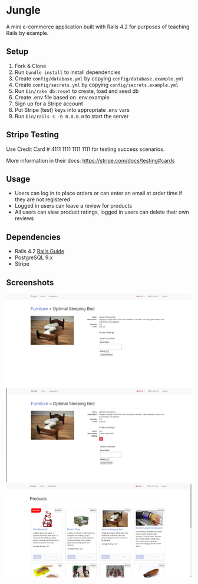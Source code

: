 # Jungle

A mini e-commerce application built with Rails 4.2 for purposes of teaching Rails by example.


## Setup

1. Fork & Clone
2. Run `bundle install` to install dependencies
3. Create `config/database.yml` by copying `config/database.example.yml`
4. Create `config/secrets.yml` by copying `config/secrets.example.yml`
5. Run `bin/rake db:reset` to create, load and seed db
6. Create .env file based on .env.example
7. Sign up for a Stripe account
8. Put Stripe (test) keys into appropriate .env vars
9. Run `bin/rails s -b 0.0.0.0` to start the server

## Stripe Testing

Use Credit Card # 4111 1111 1111 1111 for testing success scenarios.

More information in their docs: <https://stripe.com/docs/testing#cards>

## Usage
* Users can log in to place orders or can enter an email at order time if they are not registered
* Logged in users can leave a review for products
* All users can view product ratings, logged in users can delete their own reviews

## Dependencies

* Rails 4.2 [Rails Guide](http://guides.rubyonrails.org/v4.2/)
* PostgreSQL 9.x
* Stripe

## Screenshots
!["Product Page"](https://github.com/popnfresh234/jungle-rails/blob/master/docs/screen1.png)
!["Product Page with Review"](https://github.com/popnfresh234/jungle-rails/blob/master/docs/screen2.png)
!["Main Page"](https://github.com/popnfresh234/jungle-rails/blob/master/docs/screen3.png)
